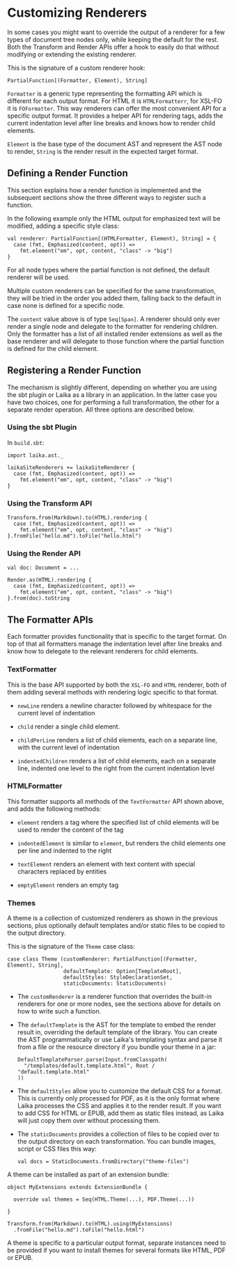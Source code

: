 
Customizing Renderers
=====================

In some cases you might want to override the output of a renderer for a few types
of document tree nodes only, while keeping the default for the rest. Both the
Transform and Render APIs offer a hook to easily do that without modifying
or extending the existing renderer. 

This is the signature of a custom renderer hook:

    PartialFunction[(Formatter, Element), String]
    
`Formatter` is a generic type representing the formatting API which is different for each 
output format. For HTML it is `HTMLFormatterr`, for XSL-FO it is `FOFormatter`. 
This way renderers can offer the most convenient API for a specific output format.
It provides a helper API for rendering tags, adds the current indentation level after
line breaks and knows how to render child elements. 

`Element` is the base type of the document AST and represent the AST node to render, `String`
is the render result in the expected target format.
  
  
  
Defining a Render Function
--------------------------

This section explains how a render function is implemented and the subsequent sections
show the three different ways to register such a function.

In the following example only the HTML output for emphasized text will be modified,
adding a specific style class:

    val renderer: PartialFunction[(HTMLFormatter, Element), String] = {
      case (fmt, Emphasized(content, opt)) => 
        fmt.element("em", opt, content, "class" -> "big") 
    }

For all node types where the partial function is not defined, the default renderer
will be used.

Multiple custom renderers can be specified for the same transformation, they will be 
tried in the order you added them, falling back to the default in case none is defined 
for a specific node.

The `content` value above is of type `Seq[Span]`. A renderer should only ever render
a single node and delegate to the formatter for rendering children. Only the formatter
has a list of all installed render extensions as well as the base renderer and will
delegate to those function where the partial function is defined for the child element. 



Registering a Render Function
-----------------------------

The mechanism is slightly different, depending on whether you are using the sbt
plugin or Laika as a library in an application. In the latter case you have two
choices, one for performing a full transformation, the other for a separate
render operation. All three options are described below.


### Using the sbt Plugin

In `build.sbt`:

    import laika.ast._
    
    laikaSiteRenderers += laikaSiteRenderer {
      case (fmt, Emphasized(content, opt)) => 
        fmt.element("em", opt, content, "class" -> "big")
    }

    
### Using the Transform API

    Transform.from(Markdown).to(HTML).rendering {
      case (fmt, Emphasized(content, opt)) => 
        fmt.element("em", opt, content, "class" -> "big")
    }.fromFile("hello.md").toFile("hello.html")


### Using the Render API

    val doc: Document = ...
    
    Render.as(HTML).rendering { 
      case (fmt, Emphasized(content, opt)) => 
        fmt.element("em", opt, content, "class" -> "big")
    }.from(doc).toString



The Formatter APIs
------------------

Each formatter provides functionality that is specific to the target format.
On top of that all formatters manage the indentation level after line breaks and 
know how to delegate to the relevant renderers for child elements.


### TextFormatter

This is the base API supported by both the `XSL-FO` and `HTML` renderer,
both of them adding several methods with rendering logic specific to that format.

* `newLine` renders a newline character followed by whitespace for the current level of indentation

* `child` render a single child element.

* `childPerLine` renders a list of child elements, each on a separate line, 
  with the current level of indentation

* `indentedChildren` renders a list of child elements, each on a separate line, 
  indented one level to the right from the current indentation level



### HTMLFormatter

This formatter supports all methods of the `TextFormatter` API shown above, and adds
the following methods:

* `element` renders a tag where the specified list of child elements will be used to render the content of the tag

* `indentedElement` is similar to `element`, but renders the child elements one per line and indented to the right
  
* `textElement` renders an element with text content with special characters replaced by entities

* `emptyElement` renders an empty tag



### Themes

A theme is a collection of customized renderers as shown in the previous sections,
plus optionally default templates and/or static files to be copied to the output
directory.

This is the signature of the `Theme` case class:

    case class Theme (customRenderer: PartialFunction[(Formatter, Element), String],
                      defaultTemplate: Option[TemplateRoot],
                      defaultStyles: StyleDeclarationSet,
                      staticDocuments: StaticDocuments)

* The `customRenderer` is a renderer function that overrides the built-in renderers
  for one or more nodes, see the sections above for details on how to write such a function.
  
* The `defaultTemplate` is the AST for the template to embed the render result in, 
  overriding the default template of the library. You can create the AST programmatically
  or use Laika's templating syntax and parse it from a file or the resource directory if
  you bundle your theme in a jar:
  
      DefaultTemplateParser.parse(Input.fromClasspath(
        "/templates/default.template.html", Root / "default.template.html"
      )) 

* The `defaultStyles` allow you to customize the default CSS for a format. This
  is currently only processed for PDF, as it is the only format where Laika processes
  the CSS and applies it to the render result. If you want to add CSS for HTML or EPUB, 
  add them as static files instead, as Laika will just copy them over without processing them.
  
* The `staticDocuments` provides a collection of files to be copied over to the output
  directory on each transformation. You can bundle images, script or CSS files this way:
  
      val docs = StaticDocuments.fromDirectory("theme-files")
      
A theme can be installed as part of an extension bundle:

    object MyExtensions extends ExtensionBundle {
    
      override val themes = Seq(HTML.Theme(...), PDF.Theme(...))
        
    }
    
    Transform.from(Markdown).to(HTML).using(MyExtensions)
      .fromFile("hello.md").toFile("hello.html")         

A theme is specific to a particular output format, separate instances need to be 
provided if you want to install themes for several formats like HTML, PDF or EPUB.
